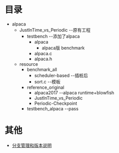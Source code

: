 # 目录

 - alpaca
	 - JustInTime_vs_Periodic --原有工程
		 - testbench --添加了alpaca
			 - alpaca
				 - alpaca版 benchmark 
			- alpaca.c
			- alpaca.h
	 - resource
		 - benchmark_all
			 - scheduler-based --插桩后
			 - sort.c --模板
		- reference_original
			- alpaca2017 --alpaca runtime+blowfish
			- JustInTime_vs_Periodic 
			- Periodic-Checkpoint 
		- testbench_alpaca --pass
 
 # 其他
 - [分支管理和版本说明](https://github.com/Yuano0o/alpaca/blob/time/branch_notes.md)
